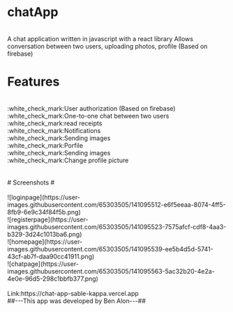 # chatApp
 <br/>
 A chat application written in javascript with a react library
Allows conversation between two users, uploading photos, profile
(Based on firebase)
<br/>

 # Features #
 
 
 <br/>
:white_check_mark:User authorization (Based on firebase)
 <br/>
:white_check_mark:One-to-one chat between two users
 <br/>
:white_check_mark:read receipts
 <br/>
:white_check_mark:Notifications
 <br/>
:white_check_mark:Sending images
 <br/>
 :white_check_mark:Porfile
 <br/>
:white_check_mark:Sending images
 <br/>
 :white_check_mark:Change profile picture
 <br/>
 
 <br/>
 <br/>
 # Screenshots #
  <br/>
   <br/>
 ![loginpage](https://user-images.githubusercontent.com/65303505/141095512-e6f5eeaa-8074-4ff5-8fb9-6e9c34f84f5b.png)
  <br/>
  ![registerpage](https://user-images.githubusercontent.com/65303505/141095523-7575afcf-cdf8-4aa3-b329-3d24c1013ba6.png)
   <br/>
![homepage](https://user-images.githubusercontent.com/65303505/141095539-ee5b4d5d-5741-43cf-ab7f-daa90cc41911.png)
 <br/>
 ![chatpage](https://user-images.githubusercontent.com/65303505/141095563-5ac32b20-4e2a-4e0e-96d5-298c1bbfb377.png)
 
  <br/>
   <br/>
   Link:https://chat-app-sable-kappa.vercel.app
   
  <br/>
  ##---This app was developed by Ben Alon---##
   
